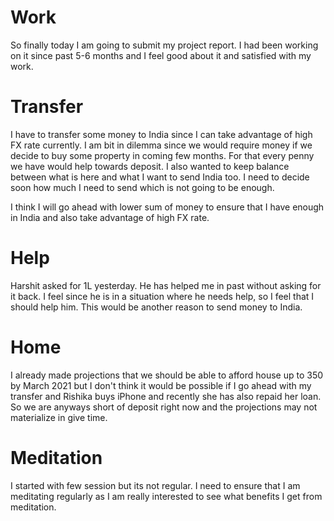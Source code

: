 # Work
So finally today I am going to submit my project report. I had been working on it since past 5-6 months and I feel good about it and satisfied with my work.

# Transfer
I have to transfer some money to India since I can take advantage of high FX rate currently. I am bit in dilemma since we would require money if we decide to buy some property in coming few months. For that every penny we have would help towards deposit. I also wanted to keep balance between what is here and what I want to send India too. I need to decide soon how much I need to send which is not going to be enough.

I think I will go ahead with lower sum of money to ensure that I have enough in India and also take advantage of high FX rate. 

# Help
Harshit asked for 1L yesterday. He has helped me in past without asking for it back. I feel since he is in a situation where he needs help, so I feel that I should help him. This would be another reason to send money to India. 

# Home
I already made projections that we should be able to afford house up to 350 by March 2021 but I don't think it would be possible if I go ahead with my transfer and Rishika buys iPhone and recently she has also repaid her loan. So we are anyways short of deposit right now and the projections may not materialize in give time.

# Meditation
I started with few session but its not regular. I need to ensure that I am meditating regularly as I am really interested to see what benefits I get from meditation. 

